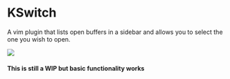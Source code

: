 # KSwitch
A vim plugin that lists open buffers in a sidebar and allows you to select the one you wish to open.

<img src="https://user-images.githubusercontent.com/6166095/37078841-eca6dbba-219d-11e8-83c7-504dbab883a1.png">

#### This is still a WIP but basic functionality works
